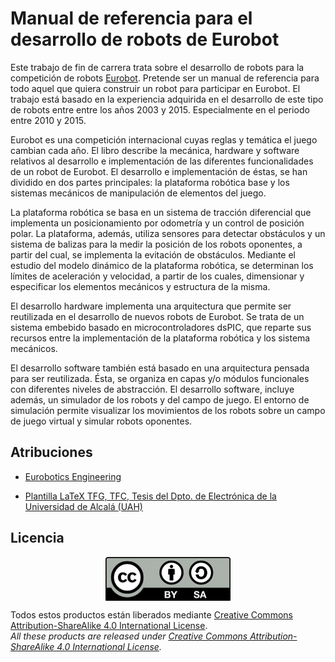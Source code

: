 # Manual de referencia para el desarrollo de robots de Eurobot

Este trabajo de fin de carrera trata sobre el desarrollo de robots para la competición de robots [Eurobot](http://www.eurobot.org). Pretende ser un manual de referencia para todo aquel que quiera construir un robot para participar en Eurobot. El trabajo está basado en la experiencia adquirida en el desarrollo de este tipo de robots entre entre los años 2003 y 2015. Especialmente en el periodo entre 2010 y 2015.

Eurobot es una competición internacional cuyas reglas y temática el juego cambian cada año. El libro describe la mecánica, hardware y software relativos al desarrollo e implementación de las diferentes funcionalidades de un robot de Eurobot. El desarrollo e implementación de éstas, se han dividido en dos partes principales: la plataforma robótica base y los sistemas mecánicos de manipulación de elementos del juego.

La plataforma robótica se basa en un sistema de tracción diferencial que implementa un posicionamiento por odometría y un control de posición polar. La plataforma, además, utiliza sensores para detectar obstáculos y un sistema de balizas para la medir la posición de los robots oponentes, a partir del cual, se implementa la evitación de obstáculos. Mediante el estudio del modelo dinámico de la plataforma robótica, se determinan los límites de aceleración y velocidad, a partir de los cuales, dimensionar y especificar los elementos mecánicos y estructura de la misma.

El desarrollo hardware implementa una arquitectura que permite ser reutilizada en el desarrollo de nuevos robots de Eurobot. Se trata de un sistema embebido basado en microcontroladores dsPIC, que reparte sus recursos entre la implementación de la plataforma robótica y los sistema mecánicos.

El desarrollo software también está basado en una arquitectura pensada para ser reutilizada. Ésta, se organiza en capas y/o módulos funcionales con diferentes niveles de abstracción. El desarrollo software, incluye además, un simulador de los robots y del campo de juego. El entorno de simulación permite visualizar los movimientos de los robots sobre un campo de juego virtual y simular robots oponentes.

## Atribuciones

* [Eurobotics Engineering](http://arc-robots.org)

* [Plantilla LaTeX TFG, TFC, Tesis del Dpto. de Electrónica de la Universidad de Alcalá (UAH)](http://www.depeca.uah.es/depeca/repositorio/otros/book-latex.zip)

## Licencia

<p align="center">
<img src="./book-latex/logos/by-sa.png" align = "center">
</p>

Todos estos productos están liberados mediante [Creative Commons Attribution-ShareAlike 4.0 International License](http://creativecommons.org/licenses/by-sa/4.0/).  
*All these products are released under [Creative Commons Attribution-ShareAlike 4.0 International License](http://creativecommons.org/licenses/by-sa/4.0/).*
